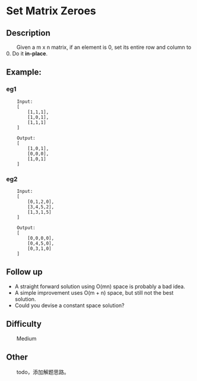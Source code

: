 # Set Matrix Zeroes

## Description

&emsp;&emsp;Given a m x n matrix, if an element is 0, set its entire row and column to 0. Do it **in-place**.

## Example:

### eg1

```
    Input: 
    [
        [1,1,1],
        [1,0,1],
        [1,1,1]
    ]
    
    Output: 
    [
        [1,0,1],
        [0,0,0],
        [1,0,1]
    ]
```

### eg2

```
    Input: 
    [
        [0,1,2,0],
        [3,4,5,2],
        [1,3,1,5]
    ]
    
    Output: 
    [
        [0,0,0,0],
        [0,4,5,0],
        [0,3,1,0]
    ]
```

## Follow up

- A straight forward solution using O\(mn\) space is probably a bad idea.
- A simple improvement uses O\(m + n\) space, but still not the best solution.
- Could you devise a constant space solution?

## Difficulty

&emsp;&emsp;Medium

## Other

&emsp;&emsp;todo，添加解题思路。